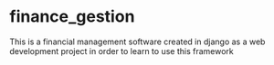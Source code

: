 # finance_gestion
This is a financial management software created in django as a web development project in order to learn to use this framework
